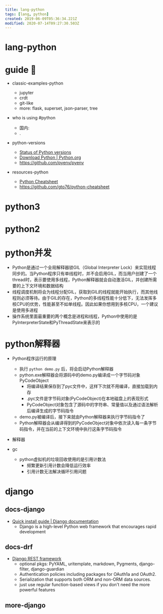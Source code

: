 ```yaml
---
title: lang-python
tags: [lang, python]
created: 2019-06-09T05:36:34.221Z
modified: 2020-07-14T09:27:30.503Z
---
```


# lang-python

# guide 🐍

- classic-examples-python
  - jupyter
  - crdt
  - git-like
  - more: flask, superset, json-parser, tree

- who is using #python
  - 国内: 
  - .

- python-versions
  - [Status of Python versions](https://devguide.python.org/versions/)
  - [Download Python | Python.org](https://www.python.org/downloads/)
  - https://github.com/pyenv/pyenv

- resources-python
  - [Python Cheatsheet](https://www.pythoncheatsheet.org/cheatsheet/basics)
  - https://github.com/gto76/python-cheatsheet
# python3

# python2

# python并发
- Python是通过一个全局解释器锁GIL（Global Interpreter Lock）来实现线程同步的。当Python程序只有单线程时，并不会启用GIL，而当用户创建了一个thread时，表示要使用多线程，Python解释器就会自动激活GIL，并创建所需要的上下文环境和数据结构
- 线程调度机制将会为线程分配GIL，获取到GIL的线程就能开始执行，而其他线程则必须等待。由于GIL的存在，Python的多线程性能十分低下，无法发挥多核CPU的优势，性能甚至不如单线程。因此如果你想用到多核CPU，一个建议是使用多进程
- 操作系统里面最重要的两个概念是进程和线程，Python中使用的是PyInterpreterState和PyThreadState来表示的
# python解释器
- Python程序运行的原理
  - 执行 `python demo.py` 后，将会启动Python解释器
  - python.exe解释器会将源码中的demo.py编译成一个字节码对象PyCodeObject
    - 将编译结果保存到了pyc文件中，这样下次就不用编译，直接加载到内存
    - .pyc文件是字节码对象(PyCodeObject)在本地磁盘上的表现形式
    - PyCodeObject对象包含了源码中的字符串、常量值以及通过语法解析后编译生成的字节码指令
  - demo.py被编译后，接下来就由Python解释器来执行字节码指令了
  - Python解释器会从编译得到的PyCodeObject对象中依次读入每一条字节码指令，并在当前的上下文环境中执行这条字节码指令

- 解释器
- gc
  - python虚拟机的垃圾回收使用的是引用计数法
    - 频繁更新引用计数会降低运行效率
    - 引用计数无法解决循环引用问题
# django

## docs-django

- [Quick install guide | Django documentation](https://docs.djangoproject.com/en/5.2/intro/install/)
  - Django is a high-level Python web framework that encourages rapid development

## docs-drf

- [Django REST framework](https://www.django-rest-framework.org/)
  - optional pkgs: PyYAML, uritemplate, markdown, Pygments, django-filter, django-guardian
  - Authentication policies including packages for OAuth1a and OAuth2.
  - Serialization that supports both ORM and non-ORM data sources.
  - just use regular function-based views if you don't need the more powerful features

## more-django
